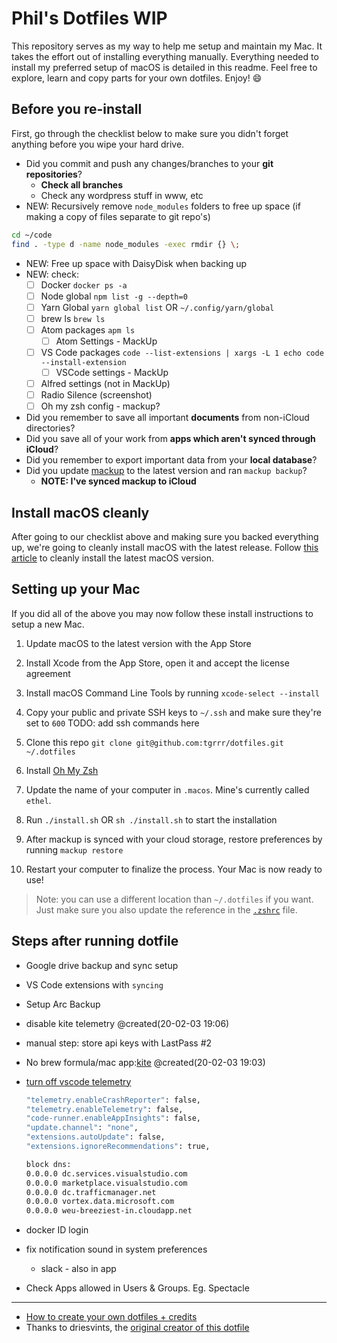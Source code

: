 # Phil's Dotfiles WIP

This repository serves as my way to help me setup and maintain my Mac. It takes the effort out of installing everything manually. Everything needed to install my preferred setup of macOS is detailed in this readme. Feel free to explore, learn and copy parts for your own dotfiles. Enjoy! :smile:

## Before you re-install

First, go through the checklist below to make sure you didn't forget anything before you wipe your hard drive.

- Did you commit and push any changes/branches to your **git repositories**?
  - __Check all branches__
  - Check any wordpress stuff in www, etc
- NEW: Recursively remove `node_modules` folders to free up space (if making a copy of files separate to git repo's)


```zsh
cd ~/code
find . -type d -name node_modules -exec rmdir {} \;
```

- NEW: Free up space with DaisyDisk when backing up
- NEW: check:
  - [ ] Docker `docker ps -a`
  - [ ] Node global `npm list -g --depth=0`
  - [ ] Yarn Global `yarn global list` OR `~/.config/yarn/global`
  - [ ] brew ls `brew ls`
  - [ ] Atom packages `apm ls`
    - [ ] Atom Settings - MackUp
  - [ ] VS Code packages `code --list-extensions | xargs -L 1 echo code --install-extension`
    - [ ] VSCode settings - MackUp
  - [ ] Alfred settings (not in MackUp)  
  - [ ] Radio Silence (screenshot)
  - [ ] Oh my zsh config - mackup?

- Did you remember to save all important **documents** from non-iCloud directories?
- Did you save all of your work from **apps which aren't synced through iCloud**?
- Did you remember to export important data from your **local database**?
- Did you update [mackup](https://github.com/lra/mackup) to the latest version and ran `mackup backup`?
  - **NOTE: I've synced mackup to iCloud**

## Install macOS cleanly

After going to our checklist above and making sure you backed everything up, we're going to cleanly install macOS with the latest release. Follow [this article](https://www.imore.com/how-do-clean-install-macos) to cleanly install the latest macOS version.

## Setting up your Mac

If you did all of the above you may now follow these install instructions to setup a new Mac.

1. Update macOS to the latest version with the App Store
2. Install Xcode from the App Store, open it and accept the license agreement
3. Install macOS Command Line Tools by running `xcode-select --install`
4. Copy your public and private SSH keys to `~/.ssh` and make sure they're set to `600`
  TODO: add ssh commands here
5. Clone this repo `git clone git@github.com:tgrrr/dotfiles.git ~/.dotfiles`
6. Install [Oh My Zsh](https://github.com/robbyrussell/oh-my-zsh#getting-started)
7. Update the name of your computer in `.macos`. Mine's currently called `ethel`.
8. Run `./install.sh` OR `sh ./install.sh` to start the installation
9. After mackup is synced with your cloud storage, restore preferences by running `mackup restore`

10. Restart your computer to finalize the process. Your Mac is now ready to use!

> Note: you can use a different location than `~/.dotfiles` if you want. Just make sure you also update the reference in the [`.zshrc`](./.zshrc) file.

## Steps after running dotfile

- Google drive backup and sync setup
- VS Code extensions with `syncing`
- Setup Arc Backup
- disable kite telemetry @created(20-02-03 19:06)
- manual step: store api keys with LastPass #2   
- No brew formula/mac app:[kite](https://kite.com/download/)  @created(20-02-03 19:03)

- [turn off vscode telemetry](https://www.reddit.com/r/privacy/comments/80d8wu/just_realised_that_visual_studio_code_sends/)

  ```bash
  "telemetry.enableCrashReporter": false,
  "telemetry.enableTelemetry": false,
  "code-runner.enableAppInsights": false,
  "update.channel": "none",
  "extensions.autoUpdate": false,
  "extensions.ignoreRecommendations": true,
  ```

  ```bash
  block dns:
  0.0.0.0 dc.services.visualstudio.com
  0.0.0.0 marketplace.visualstudio.com
  0.0.0.0 dc.trafficmanager.net
  0.0.0.0 vortex.data.microsoft.com
  0.0.0.0 weu-breeziest-in.cloudapp.net
  ```

- docker ID login
- fix notification sound in system preferences
  - slack - also in app
- Check Apps allowed in Users & Groups. Eg. Spectacle

---

- [How to create your own dotfiles + credits](./YOUR-OWN-DOTFILE.md)
- Thanks to driesvints, the [original creator of this dotfile](https://github.com/driesvints/dotfiles)